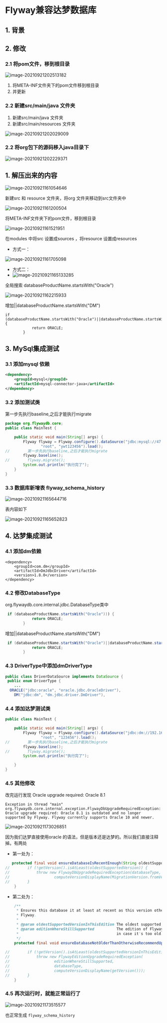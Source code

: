 # Flyway兼容达梦数据库

## 1. 背景

## 2. 修改

### 2.1 将pom文件，移到根目录

![image-20210921202513182](https://gitee.com/zszdevelop/blogimage/raw/master/image-20210921202513182.png)

1. 将META-INF文件夹下的pom文件移到根目录
2. 并更新

### 2.2 新建src/main/java 文件夹

1. 新建src/main/java 文件夹
2. 新建src/main/resources 文件夹

![image-20210921202029009](https://gitee.com/zszdevelop/blogimage/raw/master/image-20210921202029009.png)

### 2.2 将org包下的源码移入java目录下

![image-20210921202229371](https://gitee.com/zszdevelop/blogimage/raw/master/image-20210921202229371.png)

## 1. 解压出来的内容

![image-20210921161054646](https://gitee.com/zszdevelop/blogimage/raw/master/image-20210921161054646.png)

新建src 和 resource 文件夹，将org 文件夹移动到src文件夹中

![image-20210921161200504](https://gitee.com/zszdevelop/blogimage/raw/master/image-20210921161200504.png)

将META-INF文件夹下的pom文件，移到根目录

![image-20210921161521951](https://gitee.com/zszdevelop/blogimage/raw/master/image-20210921161521951.png)

在modules 中将src 设置成sources ，将resource 设置成resources

- 方式一：

![image-20210921161705098](https://gitee.com/zszdevelop/blogimage/raw/master/image-20210921161705098.png)

- 方式二：
- ![image-20210921165133285](https://gitee.com/zszdevelop/blogimage/raw/master/image-20210921165133285.png)

全局搜索 databaseProductName.startsWith("Oracle")

![image-20210921162215933](https://gitee.com/zszdevelop/blogimage/raw/master/image-20210921162215933.png)

增加||databaseProductName.startsWith("DM")

```
if (databaseProductName.startsWith("Oracle")||databaseProductName.startsWith("DM")) {
            return ORACLE;
        }
```

## 3. MySql集成测试

### 3.1 添加mysql 依赖

```xml
<dependency>
    <groupId>mysql</groupId>
    <artifactId>mysql-connector-java</artifactId>
</dependency>
```

### 3.2 添加测试类

 第一步先执行baseline,之后才能执行migrate  

```java
package org.flywaydb.core;
public class MainTest {

    public static void main(String[] args) {
        Flyway flyway = Flyway.configure().dataSource("jdbc:mysql://47.119.125.3:3306/ygn?useUnicode=true&characterEncoding=utf8&zeroDateTimeBehavior=convertToNull&useSSL=true&serverTimezone=GMT%2B8",
                "root", "ywt123456").load();
//        第一步先执行baseline,之后才能执行migrate                 
        flyway.baseline();
//        flyway.migrate();
        System.out.println("执行完了");
    }
}
```

### 3.3 数据库新增表 flyway_schema_history

![image-20210921165644716](https://gitee.com/zszdevelop/blogimage/raw/master/image-20210921165644716.png)

表内容如下

![image-20210921165652823](https://gitee.com/zszdevelop/blogimage/raw/master/image-20210921165652823.png)

## 4. 达梦集成测试

### 4.1 添加dm依赖

```pom
<dependency>
    <groupId>com.dm</groupId>
    <artifactId>DmJdbcDriver</artifactId>
    <version>1.8.0</version>
</dependency>
```

### 4.2 修改DatabaseType 

org.flywaydb.core.internal.jdbc.DatabaseType类中

```java
 if (databaseProductName.startsWith("Oracle"))) {
            return ORACLE;
        }
```

增加||databaseProductName.startsWith("DM")

```java
 if (databaseProductName.startsWith("Oracle")||databaseProductName.startsWith("DM")) {
            return ORACLE;
        }
```



### 4.3 DriverType中添加dmDriverType

```java
public class DriverDataSource implements DataSource {
 public enum DriverType {
	... 
  ORACLE("jdbc:oracle", "oracle.jdbc.OracleDriver"),
	DM("jdbc:dm", "dm.jdbc.driver.DmDriver"),
```

### 4.4 添加达梦测试类

```java
public class MainTest {

    public static void main(String[] args) {
        Flyway flyway = Flyway.configure().dataSource("jdbc:dm://192.168.0.1:5236",
                "root", "123456").load();
//        第一步先执行baseline,之后才能执行migrate
        flyway.baseline();
//        flyway.migrate();
        System.out.println("执行完了");

    }
}
```

### 

### 4.5  其他修改

改完运行发现 Oracle upgrade required: Oracle 8.1

```
Exception in thread "main" org.flywaydb.core.internal.exception.FlywayDbUpgradeRequiredException: Oracle upgrade required: Oracle 8.1 is outdated and no longer supported by Flyway. Flyway currently supports Oracle 10 and newer.

```

![image-20210921173026851](https://gitee.com/zszdevelop/blogimage/raw/master/image-20210921173026851.png)

因为我们达梦直接使用oracle 的语法，但是版本还是达梦的。所以我们直接注释掉。有两处

- 第一处为：

```java
   protected final void ensureDatabaseIsRecentEnough(String oldestSupportedVersion) {
//        if (!getVersion().isAtLeast(oldestSupportedVersion)) {
//            throw new FlywayDbUpgradeRequiredException(databaseType, computeVersionDisplayName(getVersion()),
//                    computeVersionDisplayName(MigrationVersion.fromVersion(oldestSupportedVersion)));
//        }
    }
```

- 第二处为：

```java
    /**
     * Ensures this database it at least at recent as this version otherwise suggest upgrade to this higher edition of
     * Flyway.
     *
     * @param oldestSupportedVersionInThisEdition The oldest supported version of the database by this edition of Flyway.
     * @param editionWhereStillSupported          The edition of Flyway that still supports this version of the database,
     *                                            in case it's too old.
     */
    protected final void ensureDatabaseNotOlderThanOtherwiseRecommendUpgradeToFlywayEdition(String oldestSupportedVersionInThisEdition,
                                                                                            Edition editionWhereStillSupported) {
//        if (!getVersion().isAtLeast(oldestSupportedVersionInThisEdition)) {
//            throw new FlywayEditionUpgradeRequiredException(
//                    editionWhereStillSupported,
//                    databaseType,
//                    computeVersionDisplayName(getVersion()));
//        }
    }
```

### 4.5 再次运行时，就能正常运行了

![image-20210921173515577](https://gitee.com/zszdevelop/blogimage/raw/master/image-20210921173515577.png)

也正常生成 `flyway_schema_history`